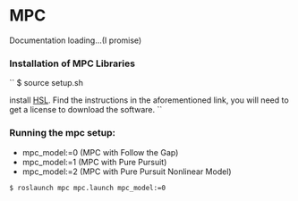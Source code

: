 # MPC 

Documentation loading...(I promise)

### Installation of MPC Libraries

``
$ source setup.sh

install [HSL](https://www.do-mpc.com/en/latest/installation.html). Find the instructions in the aforementioned link, you will need to get a license to download the software.
``

### Running the mpc setup:

- mpc_model:=0 (MPC with Follow the Gap)
- mpc_model:=1 (MPC with Pure Pursuit)
- mpc_model:=2 (MPC with Pure Pursuit Nonlinear Model)

```
$ roslaunch mpc mpc.launch mpc_model:=0
```